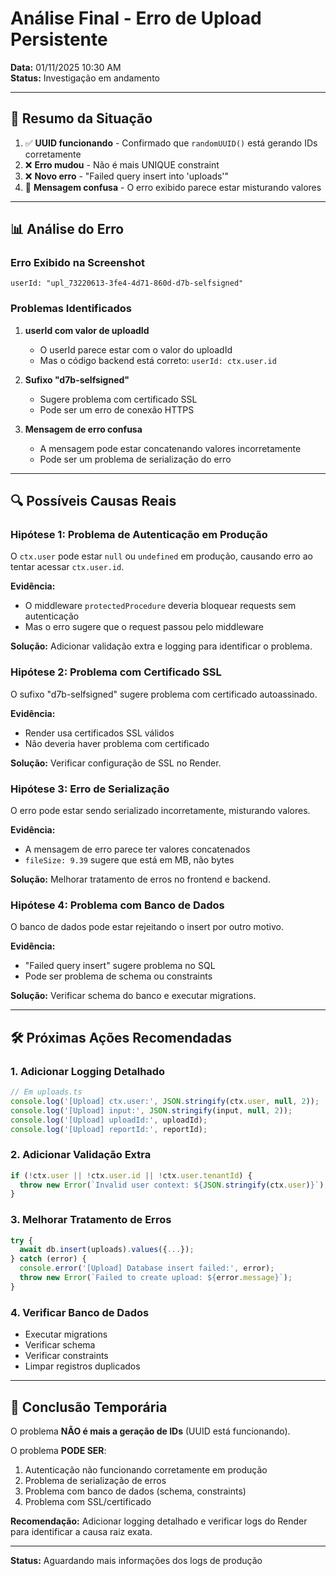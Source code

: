 # Análise Final - Erro de Upload Persistente

**Data:** 01/11/2025 10:30 AM  
**Status:** Investigação em andamento

---

## 🎯 Resumo da Situação

1. ✅ **UUID funcionando** - Confirmado que `randomUUID()` está gerando IDs corretamente
2. ❌ **Erro mudou** - Não é mais UNIQUE constraint
3. ❌ **Novo erro** - "Failed query insert into 'uploads'"
4. 🤔 **Mensagem confusa** - O erro exibido parece estar misturando valores

---

## 📊 Análise do Erro

### Erro Exibido na Screenshot
```
userId: "upl_73220613-3fe4-4d71-860d-d7b-selfsigned"
```

### Problemas Identificados

1. **userId com valor de uploadId**
   - O userId parece estar com o valor do uploadId
   - Mas o código backend está correto: `userId: ctx.user.id`

2. **Sufixo "d7b-selfsigned"**
   - Sugere problema com certificado SSL
   - Pode ser um erro de conexão HTTPS

3. **Mensagem de erro confusa**
   - A mensagem pode estar concatenando valores incorretamente
   - Pode ser um problema de serialização do erro

---

## 🔍 Possíveis Causas Reais

### Hipótese 1: Problema de Autenticação em Produção
O `ctx.user` pode estar `null` ou `undefined` em produção, causando erro ao tentar acessar `ctx.user.id`.

**Evidência:**
- O middleware `protectedProcedure` deveria bloquear requests sem autenticação
- Mas o erro sugere que o request passou pelo middleware

**Solução:**
Adicionar validação extra e logging para identificar o problema.

### Hipótese 2: Problema com Certificado SSL
O sufixo "d7b-selfsigned" sugere problema com certificado autoassinado.

**Evidência:**
- Render usa certificados SSL válidos
- Não deveria haver problema com certificado

**Solução:**
Verificar configuração de SSL no Render.

### Hipótese 3: Erro de Serialização
O erro pode estar sendo serializado incorretamente, misturando valores.

**Evidência:**
- A mensagem de erro parece ter valores concatenados
- `fileSize: 9.39` sugere que está em MB, não bytes

**Solução:**
Melhorar tratamento de erros no frontend e backend.

### Hipótese 4: Problema com Banco de Dados
O banco de dados pode estar rejeitando o insert por outro motivo.

**Evidência:**
- "Failed query insert" sugere problema no SQL
- Pode ser problema de schema ou constraints

**Solução:**
Verificar schema do banco e executar migrations.

---

## 🛠️ Próximas Ações Recomendadas

### 1. Adicionar Logging Detalhado
```typescript
// Em uploads.ts
console.log('[Upload] ctx.user:', JSON.stringify(ctx.user, null, 2));
console.log('[Upload] input:', JSON.stringify(input, null, 2));
console.log('[Upload] uploadId:', uploadId);
console.log('[Upload] reportId:', reportId);
```

### 2. Adicionar Validação Extra
```typescript
if (!ctx.user || !ctx.user.id || !ctx.user.tenantId) {
  throw new Error(`Invalid user context: ${JSON.stringify(ctx.user)}`);
}
```

### 3. Melhorar Tratamento de Erros
```typescript
try {
  await db.insert(uploads).values({...});
} catch (error) {
  console.error('[Upload] Database insert failed:', error);
  throw new Error(`Failed to create upload: ${error.message}`);
}
```

### 4. Verificar Banco de Dados
- Executar migrations
- Verificar schema
- Verificar constraints
- Limpar registros duplicados

---

## 📝 Conclusão Temporária

O problema **NÃO é mais a geração de IDs** (UUID está funcionando).

O problema **PODE SER**:
1. Autenticação não funcionando corretamente em produção
2. Problema de serialização de erros
3. Problema com banco de dados (schema, constraints)
4. Problema com SSL/certificado

**Recomendação:** Adicionar logging detalhado e verificar logs do Render para identificar a causa raiz exata.

---

**Status:** Aguardando mais informações dos logs de produção

